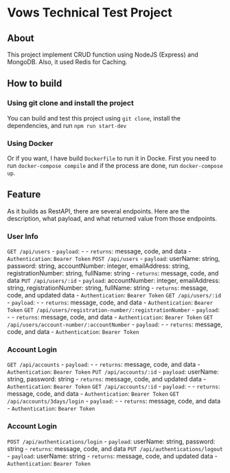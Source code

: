 # Vows Technical Test Project

## About
This project implement CRUD function using NodeJS (Express) and MongoDB. Also, it used Redis for Caching.

## How to build
### Using git clone and install the project
You can build and test this project using `git clone`, install the dependencies, and run `npm run start-dev`

### Using Docker
Or if you want, I have build `Dockerfile` to run it in Docke. First you need to run `docker-compose compile` and if the process are done, run `docker-compose up`.

## Feature
As it builds as RestAPI, there are several endpoints. Here are the description, what payload, and what returned value from those endpoints.

### User Info
`GET /api/users`
    - `payload`: -
    - `returns`: message, code, and data
    - `Authentication`: `Bearer Token`
`POST /api/users`
    - `payload`: userName: string, password: string, accountNumber: integer, emailAddress: string, registrationNumber: string, fullName: string
    - `returns`: message, code, and data
`PUT /api/users/:id`
    - `payload`: accountNumber: integer, emailAddress: string, registrationNumber: string, fullName: string
    - `returns`: message, code, and updated data
    - `Authentication`: `Bearer Token`
`GET /api/users/:id`
    - `payload`: -
    - `returns`: message, code, and data
    - `Authentication`: `Bearer Token`
`GET /api/users/registration-number/:registrationNumber`
    - `payload`: -
    - `returns`: message, code, and data
    - `Authentication`: `Bearer Token`
`GET /api/users/account-number/:accountNumber`
    - `payload`: -
    - `returns`: message, code, and data
    - `Authentication`: `Bearer Token`

### Account Login
`GET /api/accounts`
    - `payload`: -
    - `returns`: message, code, and data
    - `Authentication`: `Bearer Token`
`PUT /api/accounts/:id`
    - `payload`: userName: string, password: string
    - `returns`: message, code, and updated data
    - `Authentication`: `Bearer Token`
`GET /api/accounts/:id`
    - `payload`: -
    - `returns`: message, code, and data
    - `Authentication`: `Bearer Token`
`GET /api/accounts/3days/login`
    - `payload`: -
    - `returns`: message, code, and data
    - `Authentication`: `Bearer Token`

### Account Login
`POST /api/authentications/login`
    - `payload`: userName: string, password: string
    - `returns`: message, code, and data
`PUT /api/authentications/logout`
    - `payload`: userName: string
    - `returns`: message, code, and updated data
    - `Authentication`: `Bearer Token`